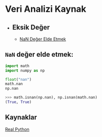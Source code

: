 # Veri Analizi Kaynak

<!-- TOC -->

- ## Eksik Değer
  - [NaN Değer Elde Etmek](##`NaN`-değer-elde-etmek:)

## `NaN` değer elde etmek:

```python
import math
import numpy as np

float("nan")
math.nan
np.nan

>>> math.isnan(np.nan), np.isnan(math.nan)
(True, True)
```

## Kaynaklar

[Real Python](https://realpython.com/)
